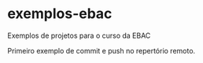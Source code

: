 # exemplos-ebac
Exemplos de projetos para o curso da EBAC

Primeiro exemplo de commit e push no repertório remoto.
